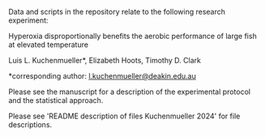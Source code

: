 Data and scripts in the repository relate to the following research experiment:

Hyperoxia disproportionally benefits the aerobic performance of large fish at elevated temperature

Luis L. Kuchenmueller*, Elizabeth Hoots, Timothy D. Clark

*corresponding author: l.kuchenmueller@deakin.edu.au

Please see the manuscript for a description of the experimental protocol and the statistical approach.

Please see 'README description of files Kuchenmueller 2024' for file descriptions.

